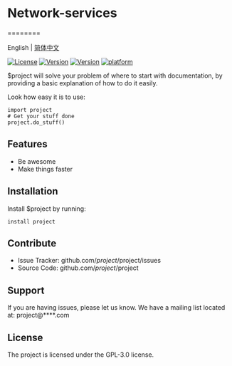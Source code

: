 
# Network-services
========

 English | [简体中文](./README_CN.md)

 [![License](https://img.shields.io/github/license/Acmen-Team/Network-services)](LICENSE)
[![Version](https://img.shields.io/badge/Sever-V1.2.2-blue)](https://github.com/Acmen-Team/Network-services/blob/master/src/services/v_server_1/server_Tcp_cs_2.2.cpp)
[![Version](https://img.shields.io/badge/Client-V1.2.2-blue)](https://github.com/Acmen-Team/Network-services/blob/master/src/Client/v_client_1/client_Tcp_cs_2.2.cpp)
[![platform](https://img.shields.io/badge/platform-Windows----Linux-lightgrey)]()


$project will solve your problem of where to start with documentation,
by providing a basic explanation of how to do it easily.
 
Look how easy it is to use:
 
    import project
    # Get your stuff done
    project.do_stuff()
 
Features
--------
 
- Be awesome
- Make things faster
 
Installation
------------
 
Install $project by running:
 
    install project
 
Contribute
----------
 
- Issue Tracker: github.com/$project/$project/issues
- Source Code: github.com/$project/$project
 
Support
-------
 
If you are having issues, please let us know.
We have a mailing list located at: project@****.com
 
License
-------
 
The project is licensed under the GPL-3.0 license.